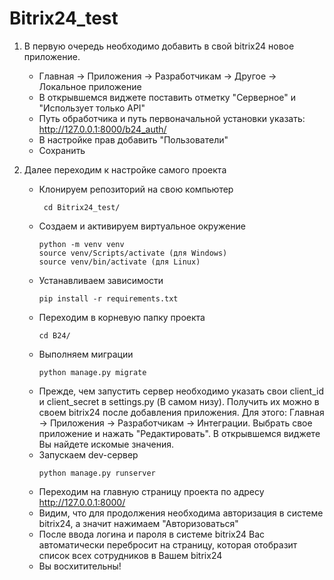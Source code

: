 # Bitrix24_test

1) В первую очередь необходимо добавить в свой bitrix24 новое приложение.
    - Главная -> Приложения -> Разработчикам -> Другое -> Локальное приложение
    - В открывшемся виджете поставить отметку "Серверное" и "Использует только API"
    - Путь обработчика и путь первоначальной установки указать: http://127.0.0.1:8000/b24_auth/
    - В настройке прав добавить "Пользователи"
    - Сохранить

2) Далее переходим к настройке самого проекта
   - Клонируем репозиторий на свою компьютер
     ```
      cd Bitrix24_test/
     ```
   - Создаем и активируем виртуальное окружение
      ```
     python -m venv venv
     source venv/Scripts/activate (для Windows)
     source venv/bin/activate (для Linux)
     ```
   - Устанавливаем зависимости
       ```
     pip install -r requirements.txt
       ```
   - Переходим в корневую папку проекта
       ```
     cd B24/
       ```
   - Выполняем миграции
       ```
     python manage.py migrate
       ```
   - Прежде, чем запустить сервер необходимо указать свои client_id и client_secret
      в settings.py (В самом низу). Получить их можно в своем bitrix24 после добавления приложения. 
      Для этого: Главная -> Приложения -> Разработчикам -> Интеграции.
      Выбрать свое приложение и нажать "Редактировать". В открывшемся виджете
      Вы найдете искомые значения.
   - Запускаем dev-сервер
       ```
     python manage.py runserver
       ```
   - Переходим на главную страницу проекта по адресу http://127.0.0.1:8000/
   - Видим, что для продолжения необходима авторизация в системе bitrix24,
     а значит нажимаем "Авторизоваться"
   - После ввода логина и пароля в системе bitrix24 Вас автоматически перебросит
     на страницу, которая отобразит список всех сотрудников в Вашем bitrix24
   - Вы восхитительны!